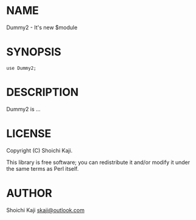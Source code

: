 # NAME

Dummy2 - It's new $module

# SYNOPSIS

    use Dummy2;

# DESCRIPTION

Dummy2 is ...

# LICENSE

Copyright (C) Shoichi Kaji.

This library is free software; you can redistribute it and/or modify
it under the same terms as Perl itself.

# AUTHOR

Shoichi Kaji <skaji@outlook.com>
